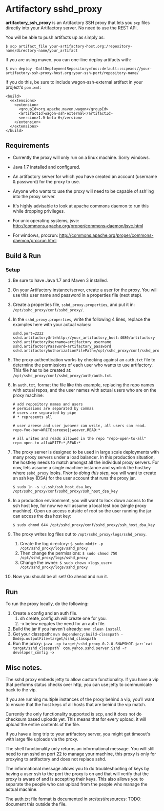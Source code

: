# Artifactory sshd_proxy

**artifactory_ssh_proxy** is an Artifactory SSH proxy that lets you `scp` files directly into your Artifactory server.  No need to use the REST API.

You will be able to push artifacts up as simply as:

`$ scp artifact_file your-artifactory-host.org:/repository-name/directory-name/your_artifact`


If you are using maven, you can one-line deploy artifacts with:

`$ mvn deploy -DaltDeploymentRepository=foo::default::scpexe://your-artifactory-ssh-proxy-host.org:your-ssh-port/repository-name/`

If you do this, be sure to include wagon-ssh-external artifact in your project's `pom.xml`:

```
<build>
  <extensions>
    <extension>
      <groupId>org.apache.maven.wagon</groupId>
      <artifactId>wagon-ssh-external</artifactId>
      <version>1.0-beta-6</version>
    </extension>
  </extensions>
</build>
```


## Requirements

- Currently the proxy will only run on a linux machine.  Sorry windows.
- Java 1.7 installed and configured.
- An artifactory server for which you have created an account (username & password) for the proxy to use.
- Anyone who wants to use the proxy will need to be capable of ssh'ing into the proxy server.

- It's highly advisable to look at apache commons daemon to run this while dropping privileges.
- For unix operating systems, jsvc: http://commons.apache.org/proper/commons-daemon/jsvc.html 
- For windows, procrun: http://commons.apache.org/proper/commons-daemon/procrun.html

## Build & Run

### Setup

1. Be sure to have Java 1.7 and Maven 3 installed.
2. On your Artifactory instance/server, create a user for the proxy.  You will use this user name and password in a properties file (next step).
3. Create a properties file, `sshd_proxy.properties`, and put it in: `/opt/sshd_proxy/conf/sshd_proxy/`.
4. In the `sshd_proxy.properties`, write the following 4 lines, replace the examples here with your actual values:

    ```
    sshd.port=2222
    sshd.artifactoryUrl=http://your_artifactory_host:4080/artifactory
    sshd.artifactoryUsername=artifactory_username
    sshd.artifactoryPassword=artifactory_password
    sshd.artifactoryAuthorizationFilePath=/opt/sshd_proxy/conf/sshd_proxy/auth/auth.txt
    ```

5. The proxy authentication works by checking against an `auth.txt` file to determine the permissions of each user who wants to use artifactory.  This file has to be created at:  `/opt/sshd_proxy/conf/sshd_proxy/auth/auth.txt`.
6. In `auth.txt`, format the file like this example, replacing the repo names with actual repos, and the user names with actual users who are on the proxy machine:

    ```
    # add repository names and users
    # permissions are separated by commas
    # users are separated by pipe
    # * represents all

    # user areese and user jweaver can write, all users can read.
    repo-foo-bar=WRITE:areese|jweaver,READ:*

    # all writes and reads allowed in the repo "repo-open-to-all"
    repo-open-to-all=WRITE:*,READ:*
    ```

7. The proxy server is designed to be used in large scale deployments with many proxy servers under a load balancer.  In this production situation, the hostkey needs to match amongst all the individual proxy servers.  For now, lets assume a single machine instance and symlink the hostkey where `sshd_proxy` looks.  _Prior to doing this step_, you will want to create an ssh key (DSA) for the user account that runs the proxy jar.

    `$ sudo ln -s ~/.ssh/ssh_host_dsa_key /opt/sshd_proxy/conf/sshd_proxy/ssh_host_dsa_key`

8. In a production environment, you will want to lock down access to the ssh host key, for now we will assume a local test box (single proxy machine).  Open up access outside of root so the user running the jar can access the dsa host key:

    `$ sudo chmod 644 /opt/sshd_proxy/conf/sshd_proxy/ssh_host_dsa_key`

9. The proxy writes log files out to `/opt/sshd_proxy/logs/sshd_proxy`.
    1. Create the log directory:  `$ sudo mkdir -p /opt/sshd_proxy/logs/sshd_proxy`
    2. Then change the permissions: `$ sudo chmod 750 /opt/sshd_proxy/logs/sshd_proxy`  
    3. Change the owner: `$ sudo chown <logs_user> /opt/sshd_proxy/logs/sshd_proxy`

10. Now you should be all set!  Go ahead and run it.

## Run

To run the proxy locally, do the following:

1.  Create a config and an auth file.
    1. sh create_config.sh will create one for you.
    1. -x below negates the need for an auth file.
2.  Build the jar if you haven't already:  `mvn clean install`
3.  Get your classpath:  `mvn dependency:build-classpath -Dmdep.outputFile=target/sshd_classpath`
4.  Run the proxy:  ``java -cp target/sshd_proxy-0.2.0-SNAPSHOT.jar:`cat target/sshd_classpath` com.yahoo.sshd.server.Sshd -r developer_config -x``

## Misc notes.

The sshd proxy embeds jetty to allow custom functionality.
If you have a vip that performs status checks over http, you can use jetty to communicate back to the vip.

If you are running multiple instances of the proxy behind a vip, you'll want to ensure that the host keys 
of all hosts that are behind the vip match.

Currently the only functionality supported is scp, and it does not do checksum based uploads yet.
This means that for every upload, it will upload the entire contents of the file.

If you have a long trip to your artifactory server, you might get timeout's with large file uploads
via the proxy.

The shell functionality only returns an informational message.
You will still need to run sshd on port 22 to manage your machine, this proxy is only for proxying to artifactory
and does not replace sshd.

The informational message allows you to do troubleshooting of keys by having a user ssh to the port the proxy is on
and that will verify that the proxy is aware of and is accepting their keys.
This also allows you to separate the people who can upload from the people who manage the actual machine.

The auth.txt file format is documented in src/test/resources:
    TODO:  document this outside the file.
